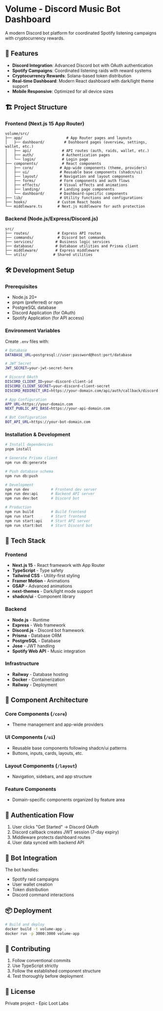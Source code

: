 # Volume - Discord Music Bot Dashboard

A modern Discord bot platform for coordinated Spotify listening campaigns with cryptocurrency rewards.

## 🚀 Features

- **Discord Integration**: Advanced Discord bot with OAuth authentication
- **Spotify Campaigns**: Coordinated listening raids with reward systems
- **Cryptocurrency Rewards**: Solana-based token distribution
- **Real-time Dashboard**: Modern React dashboard with dark/light theme support
- **Mobile Responsive**: Optimized for all device sizes

## 🏗️ Project Structure

### Frontend (Next.js 15 App Router)
```
volume/src/
├── app/                    # App Router pages and layouts
│   ├── dashboard/         # Dashboard pages (overview, settings, wallet, etc.)
│   ├── api/              # API routes (auth, raids, wallet, etc.)
│   ├── auth/             # Authentication pages
│   └── login/            # Login page
├── components/           # React components
│   ├── core/            # App-wide components (theme, providers)
│   ├── ui/              # Reusable base components (shadcn/ui)
│   ├── layout/          # Navigation and layout components
│   ├── forms/           # Form components and auth flows
│   ├── effects/         # Visual effects and animations
│   ├── landing/         # Landing page components
│   └── dashboard/       # Dashboard-specific components
├── lib/                 # Utility functions and configurations
├── hooks/              # Custom React hooks
└── middleware.ts       # Next.js middleware for auth protection
```

### Backend (Node.js/Express/Discord.js)
```
src/
├── routes/             # Express API routes
├── commands/           # Discord bot commands
├── services/          # Business logic services
├── database/          # Database utilities and Prisma client
├── middleware/        # Express middleware
└── utils/            # Shared utilities
```

## 🛠️ Development Setup

### Prerequisites
- Node.js 20+ 
- pnpm (preferred) or npm
- PostgreSQL database
- Discord Application (for OAuth)
- Spotify Application (for API access)

### Environment Variables
Create `.env` files with:

```bash
# Database
DATABASE_URL=postgresql://user:password@host:port/database

# JWT Secret
JWT_SECRET=your-jwt-secret-here

# Discord OAuth
DISCORD_CLIENT_ID=your-discord-client-id
DISCORD_CLIENT_SECRET=your-discord-client-secret
DISCORD_REDIRECT_URI=https://your-domain.com/api/auth/callback/discord

# App Configuration
APP_URL=https://your-domain.com
NEXT_PUBLIC_API_BASE=https://your-api-domain.com

# Bot Configuration
BOT_API_URL=https://your-bot-domain.com
```

### Installation & Development

```bash
# Install dependencies
pnpm install

# Generate Prisma client
npm run db:generate

# Push database schema
npm run db:push

# Development
npm run dev          # Frontend dev server
npm run dev:api      # Backend API server
npm run dev:bot      # Discord bot

# Production
npm run build        # Build frontend
npm run start        # Start frontend
npm run start:api    # Start API server
npm run start:bot    # Start Discord bot
```

## 🎨 Tech Stack

### Frontend
- **Next.js 15** - React framework with App Router
- **TypeScript** - Type safety
- **Tailwind CSS** - Utility-first styling
- **Framer Motion** - Animations
- **GSAP** - Advanced animations
- **next-themes** - Dark/light mode support
- **shadcn/ui** - Component library

### Backend
- **Node.js** - Runtime
- **Express** - Web framework
- **Discord.js** - Discord bot framework
- **Prisma** - Database ORM
- **PostgreSQL** - Database
- **Jose** - JWT handling
- **Spotify Web API** - Music integration

### Infrastructure
- **Railway** - Database hosting
- **Docker** - Containerization
- **Railway** - Deployment

## 📱 Component Architecture

### Core Components (`/core`)
- Theme management and app-wide providers

### UI Components (`/ui`) 
- Reusable base components following shadcn/ui patterns
- Buttons, inputs, cards, layouts, etc.

### Layout Components (`/layout`)
- Navigation, sidebars, and app structure

### Feature Components
- Domain-specific components organized by feature area

## 🔐 Authentication Flow

1. User clicks "Get Started" → Discord OAuth
2. Discord callback creates JWT session (7-day expiry)
3. Middleware protects dashboard routes
4. User data synced with backend API

## 🎵 Bot Integration

The bot handles:
- Spotify raid campaigns
- User wallet creation
- Token distribution
- Discord command interactions

## 📦 Deployment

```bash
# Build and deploy
docker build -t volume-app .
docker run -p 3000:3000 volume-app
```

## 🤝 Contributing

1. Follow conventional commits
2. Use TypeScript strictly
3. Follow the established component structure
4. Test thoroughly before deployment

## 📄 License

Private project - Epic Loot Labs